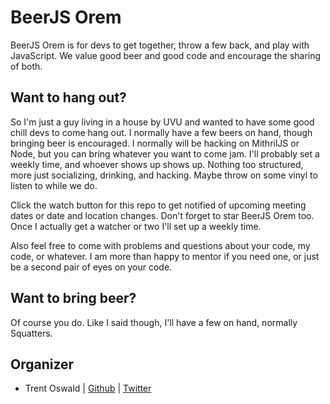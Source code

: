 BeerJS Orem
============

BeerJS Orem is for devs to get together, throw a few back, and play with JavaScript. We value good beer and good code and encourage the sharing of both.

Want to hang out?
-----------------

So I'm just a guy living in a house by UVU and wanted to have some good chill devs to come hang out. I normally have a few beers on hand, though bringing beer is encouraged. I normally will be hacking on MithrilJS or Node, but you can bring whatever you want to come jam. I'll probably set a weekly time, and whoever shows up shows up. Nothing too structured, more just socializing, drinking, and hacking. Maybe throw on some vinyl to listen to while we do.

Click the watch button for this repo to get notified of upcoming meeting dates or date and location changes.  Don't forget to star BeerJS Orem too. Once I actually get a watcher or two I'll set up a weekly time.

Also feel free to come with problems and questions about your code, my code, or whatever. I am more than happy to mentor if you need one, or just be a second pair of eyes on your code.

Want to bring beer?
------------------

Of course you do.  Like I said though, I'll have a few on hand, normally Squatters.


Organizer
----------

* Trent Oswald | [Github](https://github.com/therebelrobot) | [Twitter](https://twitter.com/therebelrobot)
